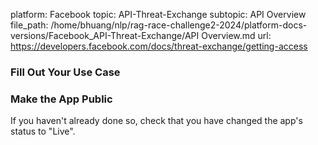 platform: Facebook
topic: API-Threat-Exchange
subtopic: API Overview
file_path: /home/bhuang/nlp/rag-race-challenge2-2024/platform-docs-versions/Facebook_API-Threat-Exchange/API Overview.md
url: https://developers.facebook.com/docs/threat-exchange/getting-access

### Fill Out Your Use Case

[](https://scontent-cdg4-2.xx.fbcdn.net/v/t39.2365-6/292713607_397769922179949_2193932156581216740_n.png?_nc_cat=109&ccb=1-7&_nc_sid=e280be&_nc_ohc=91oAHI3_53MAX8K1Fr0&_nc_ht=scontent-cdg4-2.xx&oh=00_AfAyxEBoDv782gvKZvCrLqOmzL0VeDyBM5yIo5GLGzJZ7A&oe=65D58B15)

  

### Make the App Public

If you haven't already done so, check that you have changed the app's status to "Live".

[](https://scontent-cdg4-1.xx.fbcdn.net/v/t39.2365-6/292609215_718318572763124_9222290415658146657_n.png?_nc_cat=105&ccb=1-7&_nc_sid=e280be&_nc_ohc=t9F9Dq9FY0kAX8_k8ns&_nc_ht=scontent-cdg4-1.xx&oh=00_AfBwGHCwxVpt98-3ZtpEMi4vvj9FcZhQliC1fJwPeyGbaA&oe=65D57DF4)